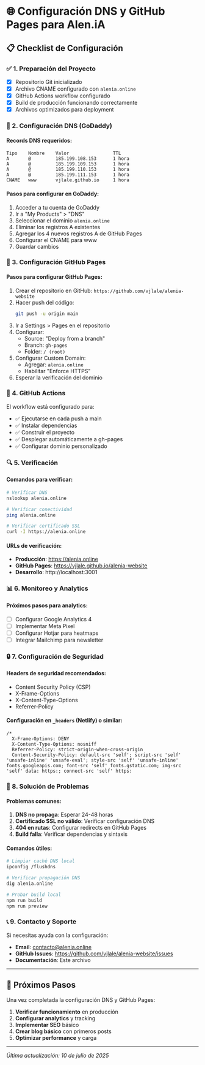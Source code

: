 # 🌐 Configuración DNS y GitHub Pages para Alen.iA

## 📋 Checklist de Configuración

### ✅ 1. Preparación del Proyecto
- [x] Repositorio Git inicializado
- [x] Archivo CNAME configurado con `alenia.online`
- [x] GitHub Actions workflow configurado
- [x] Build de producción funcionando correctamente
- [x] Archivos optimizados para deployment

### 🔧 2. Configuración DNS (GoDaddy)

#### Records DNS requeridos:
```
Tipo    Nombre    Valor                TTL
A       @         185.199.108.153      1 hora
A       @         185.199.109.153      1 hora
A       @         185.199.110.153      1 hora
A       @         185.199.111.153      1 hora
CNAME   www       vjlale.github.io     1 hora
```

#### Pasos para configurar en GoDaddy:
1. Acceder a tu cuenta de GoDaddy
2. Ir a "My Products" > "DNS"
3. Seleccionar el dominio `alenia.online`
4. Eliminar los registros A existentes
5. Agregar los 4 nuevos registros A de GitHub Pages
6. Configurar el CNAME para www
7. Guardar cambios

### 🚀 3. Configuración GitHub Pages

#### Pasos para configurar GitHub Pages:
1. Crear el repositorio en GitHub: `https://github.com/vjlale/alenia-website`
2. Hacer push del código:
   ```bash
   git push -u origin main
   ```
3. Ir a Settings > Pages en el repositorio
4. Configurar:
   - Source: "Deploy from a branch"
   - Branch: `gh-pages`
   - Folder: `/ (root)`
5. Configurar Custom Domain:
   - Agregar: `alenia.online`
   - Habilitar "Enforce HTTPS"
6. Esperar la verificación del dominio

### 🤖 4. GitHub Actions
El workflow está configurado para:
- ✅ Ejecutarse en cada push a main
- ✅ Instalar dependencias
- ✅ Construir el proyecto
- ✅ Desplegar automáticamente a gh-pages
- ✅ Configurar dominio personalizado

### 🔍 5. Verificación

#### Comandos para verificar:
```bash
# Verificar DNS
nslookup alenia.online

# Verificar conectividad
ping alenia.online

# Verificar certificado SSL
curl -I https://alenia.online
```

#### URLs de verificación:
- **Producción**: https://alenia.online
- **GitHub Pages**: https://vjlale.github.io/alenia-website
- **Desarrollo**: http://localhost:3001

### 📊 6. Monitoreo y Analytics

#### Próximos pasos para analytics:
- [ ] Configurar Google Analytics 4
- [ ] Implementar Meta Pixel
- [ ] Configurar Hotjar para heatmaps
- [ ] Integrar Mailchimp para newsletter

### 🔒 7. Configuración de Seguridad

#### Headers de seguridad recomendados:
- Content Security Policy (CSP)
- X-Frame-Options
- X-Content-Type-Options
- Referrer-Policy

#### Configuración en `_headers` (Netlify) o similar:
```
/*
  X-Frame-Options: DENY
  X-Content-Type-Options: nosniff
  Referrer-Policy: strict-origin-when-cross-origin
  Content-Security-Policy: default-src 'self'; script-src 'self' 'unsafe-inline' 'unsafe-eval'; style-src 'self' 'unsafe-inline' fonts.googleapis.com; font-src 'self' fonts.gstatic.com; img-src 'self' data: https:; connect-src 'self' https:
```

### 🚨 8. Solución de Problemas

#### Problemas comunes:
1. **DNS no propaga**: Esperar 24-48 horas
2. **Certificado SSL no válido**: Verificar configuración DNS
3. **404 en rutas**: Configurar redirects en GitHub Pages
4. **Build falla**: Verificar dependencias y sintaxis

#### Comandos útiles:
```bash
# Limpiar caché DNS local
ipconfig /flushdns

# Verificar propagación DNS
dig alenia.online

# Probar build local
npm run build
npm run preview
```

### 📞 9. Contacto y Soporte

Si necesitas ayuda con la configuración:
- **Email**: contacto@alenia.online
- **GitHub Issues**: https://github.com/vjlale/alenia-website/issues
- **Documentación**: Este archivo

---

## 🎯 Próximos Pasos

Una vez completada la configuración DNS y GitHub Pages:

1. **Verificar funcionamiento** en producción
2. **Configurar analytics** y tracking
3. **Implementar SEO** básico
4. **Crear blog básico** con primeros posts
5. **Optimizar performance** y carga

---

*Última actualización: 10 de julio de 2025*
